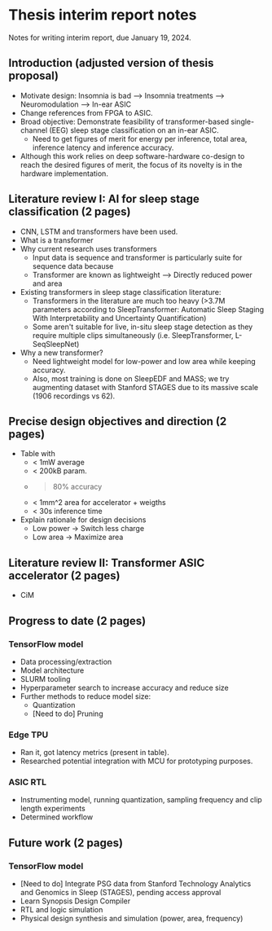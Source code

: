 <!-- TODO:
-Write intro (adapt proposal)
-Transformer lit review:
    - Read:
        - https://ieeexplore.ieee.org/stamp/stamp.jsp?tp=&arnumber=9417097
        - https://journals.plos.org/plosone/article/file?id=10.1371/journal.pone.0216456&type=printable
        - https://arxiv.org/pdf/1703.04046.pdf
        - https://ieeexplore.ieee.org/stamp/stamp.jsp?arnumber=9697331&casa_token=EhmOAAufKOgAAAAA:fKIEfRmyrc9myCISgFQJrPVuBPoWg73FdSSSKYndDwJ46yCFYVoeH_8cgmbhbZ_c7eTGBIa-sA
-->

# Thesis interim report notes
Notes for writing interim report, due January 19, 2024.

## Introduction (adjusted version of thesis proposal)
- Motivate design: Insomnia is bad --> Insomnia treatments --> Neuromodulation --> In-ear ASIC
- Change references from FPGA to ASIC.
- Broad objective: Demonstrate feasibility of transformer-based single-channel (EEG) sleep stage classification on an in-ear ASIC.
    - Need to get figures of merit for energy per inference, total area, inference latency and inference accuracy.
- Although this work relies on deep software-hardware co-design to reach the desired figures of merit, the focus of its novelty is in the hardware implementation.

## Literature review I: AI for sleep stage classification (2 pages)
- CNN, LSTM and transformers have been used.
- What is a transformer
- Why current research uses transformers
    - Input data is sequence and transformer is particularly suite for sequence data because
    - Transformer are known as lightweight --> Directly reduced power and area
- Existing transformers in sleep stage classification literature:
    - Transformers in the literature are much too heavy (>3.7M parameters according to SleepTransformer: Automatic Sleep Staging With Interpretability and Uncertainty Quantification)
    - Some aren't suitable for live, in-situ sleep stage detection as they require multiple clips simultaneously (i.e. SleepTransformer, L-SeqSleepNet)
- Why a new transformer?
    - Need lightweight model for low-power and low area while keeping accuracy.
    - Also, most training is done on SleepEDF and MASS; we try augmenting dataset with Stanford STAGES due to its massive scale (1906 recordings vs 62).

## Precise design objectives and direction (2 pages)
- Table with
    - < 1mW average
    - < 200kB param.
    - > 80% accuracy
    - < 1mm^2 area for accelerator + weigths
    - < 30s inference time
- Explain rationale for design decisions
    - Low power -> Switch less charge
    - Low area -> Maximize area 

## Literature review II: Transformer ASIC accelerator (2 pages)
- CiM

## Progress to date (2 pages)
### TensorFlow model
- Data processing/extraction
- Model architecture
- SLURM tooling
- Hyperparameter search to increase accuracy and reduce size
- Further methods to reduce model size:
    - Quantization
    - [Need to do] Pruning

### Edge TPU
- Ran it, got latency metrics (present in table).
- Researched potential integration with MCU for prototyping purposes.

### ASIC RTL
- Instrumenting model, running quantization, sampling frequency and clip length experiments
- Determined workflow

## Future work (2 pages)
### TensorFlow model
- [Need to do] Integrate PSG data from Stanford Technology Analytics and Genomics in Sleep (STAGES), pending access approval
- Learn Synopsis Design Compiler
- RTL and logic simulation
- Physical design synthesis and simulation (power, area, frequency)